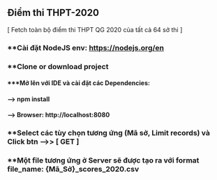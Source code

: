 ## Điểm thi THPT-2020

[ Fetch toàn bộ điểm thi THPT QG 2020 của tất cả 64 sở thi ]

### **Cài đặt NodeJS env: https://nodejs.org/en

### **Clone or download project

#### ***Mở lên với IDE và cài đặt các Dependencies:
#### --> npm install
#### --> Browser: http://localhost:8080


### **Select các tùy chọn tương ứng (Mã sở, Limit records) và Click btn -->> [ GET ]

### **Một file tương ứng ở Server sẽ được tạo ra với format file_name: {Mã_Sở}_scores_2020.csv